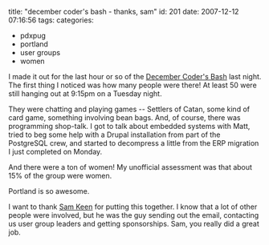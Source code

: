 title: "december coder's bash - thanks, sam"
id: 201
date: 2007-12-12 07:16:56
tags: 
categories: 
- pdxpug
- portland
- user groups
- women

I made it out for the last hour or so of the [December Coder's Bash](http://pdxgroups.pbwiki.org/2007%20December%20Coders%20Social) last night. The first thing I noticed was how many people were there!  At least 50 were still hanging out at 9:15pm on a Tuesday night. 

They were chatting and playing games -- Settlers of Catan, some kind of card game, something involving bean bags. And, of course, there was programming shop-talk. I got to talk about embedded systems with Matt, tried to beg some help with a Drupal installation from part of the PostgreSQL crew, and started to decompress a little from the ERP migration I just completed on Monday. 

And there were a ton of women! My unofficial assessment was that about 15% of the group were women. 

Portland is so awesome. 

I want to thank [Sam Keen](http://twitter.com/samkeen/) for putting this together. I know that a lot of other people were involved, but he was the guy sending out the email, contacting us user group leaders and getting sponsorships. Sam, you really did a great job. 
